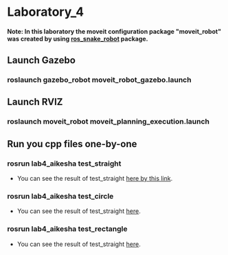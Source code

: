 # Laboratory_4
#### Note: In this laboratory the moveit configuration package "moveit_robot" was created by using [ros_snake_robot](https://github.com/fenixkz/ros_snake_robot) package. 

## Launch Gazebo
### roslaunch gazebo_robot moveit_robot_gazebo.launch

## Launch RVIZ
### roslaunch moveit_robot moveit_planning_execution.launch

## Run you cpp files one-by-one
### rosrun lab4_aikesha test_straight 
* You can see the result of test_straight [here by this link](https://youtu.be/FxGoKTHmFqA).
### rosrun lab4_aikesha test_circle
* You can see the result of test_straight [here](https://github.com/fenixkz/ros_snake_robot).
### rosrun lab4_aikesha test_rectangle
* You can see the result of test_straight [here](https://github.com/fenixkz/ros_snake_robot).
